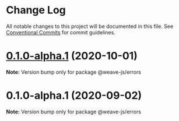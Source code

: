 # Change Log

All notable changes to this project will be documented in this file.
See [Conventional Commits](https://conventionalcommits.org) for commit guidelines.

# [0.1.0-alpha.1](https://github.com/weave-microservices/weave/compare/@weave-js/errors@0.1.0-alpha.1...@weave-js/errors@0.1.0-alpha.1) (2020-10-01)

**Note:** Version bump only for package @weave-js/errors





# 0.1.0-alpha.1 (2020-09-02)

**Note:** Version bump only for package @weave-js/errors
